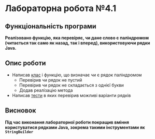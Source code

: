 # Лабораторна робота №4.1

## Функціональність програми

**Реалізовано функцію, яка перевіряє, чи дане слово є паліндромом (читається так само як назад, так і вперед),
використовуючи рядки Java.**

## Опис роботи

- Написав [клас] і функцію, що визначає чи є рядок паліндромом
  - Перевірив чи рядок не пустий
  - Перевірив чи рядок не складається з однієї букви
  - Додав реалізацію метода
- Написав [тести] в яких перевірив можливі варіанти рядків

## Висновок

**Під час виконання лабораторної роботи покращив вміння користуватися рядками Java, зокрема такими інструментами як `StringBuilder`**

[тести]: src/test/java/PalindromeTest.java
[клас]: src/main/java/org/example/Palindrome.java